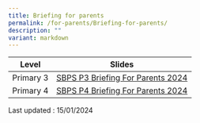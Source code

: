 ```yaml
---
title: Briefing for parents
permalink: /for-parents/Briefing-for-parents/
description: ""
variant: markdown
---
```

| Level | Slides | 
| -------- | -------- | 
| Primary 3 |[SBPS P3 Briefing For Parents 2024](/files/2024_P3_Briefing_For_Parents_11_Jan.pdf) |
| Primary 4 |[SBPS P4 Briefing For Parents 2024](/files/2024_P4_Briefing_For_Parents_12_Jan.pdf) |

Last updated : 15/01/2024